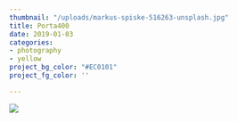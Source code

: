 ```yaml
---
thumbnail: "/uploads/markus-spiske-516263-unsplash.jpg"
title: Porta400
date: 2019-01-03
categories:
- photography
- yellow
project_bg_color: "#EC0101"
project_fg_color: ''

---
```

![](/uploads/markus-spiske-516263-unsplash.jpg)